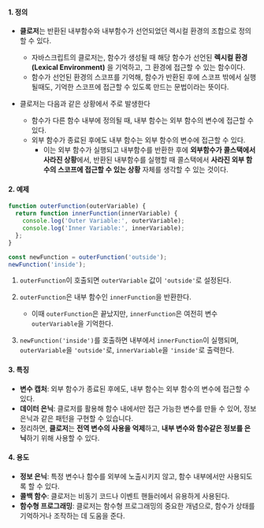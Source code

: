 
#### 1. 정의

- **클로저**는 반환된 내부함수와 내부함수가 선언되었던 렉시컬 환경의 조합으로 정의할 수 있다.
	- 자바스크립트의 클로저는, 함수가 생성될 때 해당 함수가 선언된 **렉시컬 환경(Lexical Environment)** 을 기억하고, 그 환경에 접근할 수 있는 함수이다.
	- 함수가 선언된 환경의 스코프를 기억해, 함수가 반환된 후에 스코프 밖에서 실행될때도, 기억한 스코프에 접근할 수 있도록 만드는 문법이라는 뜻이다.

- 클로저는 다음과 같은 상황에서 주로 발생한다
	- 함수가 다른 함수 내부에 정의될 때, 내부 함수는 외부 함수의 변수에 접근할 수 있다.
	- 외부 함수가 종료된 후에도 내부 함수는 외부 함수의 변수에 접근할 수 있다.
		- 이는 외부 함수가 실행되고 내부함수를 반환한 후에 **외부함수가 콜스택에서 사라진 상황**에서, 반환된 내부함수를 실행할 때 콜스택에서 **사라진 외부 함수의 스코프에 접근할 수 있는 상황** 자체를 생각할 수 있는 것이다.


#### 2. 예제

```js
function outerFunction(outerVariable) {
  return function innerFunction(innerVariable) {
    console.log('Outer Variable:', outerVariable);
    console.log('Inner Variable:', innerVariable);
  };
}

const newFunction = outerFunction('outside');
newFunction('inside');
```

1. `outerFunction`이 호출되면 `outerVariable` 값이 `'outside'`로 설정된다.
2. `outerFunction`은 내부 함수인 `innerFunction`을 반환한다.
	- 이때 `outerFunction`은 끝났지만, `innerFunction`은 여전히 변수 `outerVariable`을 기억한다.

3. `newFunction('inside')`를 호출하면 내부에서 `innerFunction`이 실행되며, `outerVariable`을 `'outside'`로, `innerVariable`을 `'inside'`로 출력한다.

   
#### 3. 특징

- **변수 캡처**: 외부 함수가 종료된 후에도, 내부 함수는 외부 함수의 변수에 접근할 수 있다.
- **데이터 은닉**: 클로저를 활용해 함수 내에서만 접근 가능한 변수를 만들 수 있어, 정보 은닉과 같은 패턴을 구현할 수 있습니다.
- 정리하면, **클로저**는 **전역 변수의 사용을 억제**하고, **내부 변수와 함수같은 정보를 은닉**하기 위해 사용할 수 있다. 


#### 4. 용도

- **정보 은닉**: 특정 변수나 함수를 외부에 노출시키지 않고, 함수 내부에서만 사용되도록 할 수 있다.
- **콜백 함수**: 클로저는 비동기 코드나 이벤트 핸들러에서 유용하게 사용된다.
- **함수형 프로그래밍**: 클로저는 함수형 프로그래밍의 중요한 개념으로, 함수가 상태를 기억하거나 조작하는 데 도움을 준다.

